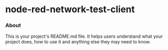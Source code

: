 node-red-network-test-client
============================

### About

This is your project's README.md file. It helps users understand what your
project does, how to use it and anything else they may need to know.
